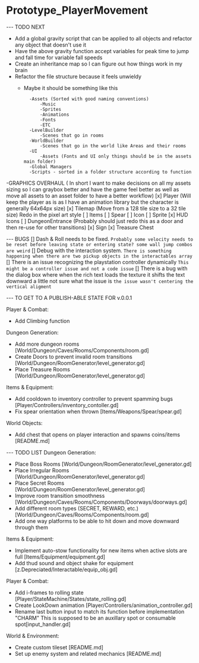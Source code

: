 # Prototype_PlayerMovement

--- TODO NEXT
- Add a global gravity script that can be applied to all objects and refactor any object that doesn't use it
- Have the above gravity function accept variables for peak time to jump and fall time for variable fall speeds
- Create an inheritance map so I can figure out how things work in my brain
- Refactor the file structure because it feels unwieldy
    - Maybe it should be something like this 

            -Assets (Sorted with good naming conventions)
                -Music
                -Sprites
                -Animations
                -Fonts
                -ETC
            -LevelBuilder
                -Scenes that go in rooms
            -WorldBuilder
                -Scenes that go in the world like Areas and their rooms
            -UI 
                -Assets (Fonts and UI only things should be in the assets main folder)
            -Global Managers
            -Scripts - sorted in a folder structure according to function


-GRAPHICS OVERHAUL ( In short I want to make decisions on all my assets sizing so I can graybox better and have the game feel better as well as move all assets to an asset folder to have a better workflow)
    [x] Player (Will keep the player as is as I have an animation library but the character is generally 64x64px size)
    [x] Tilemap (Move from a 128 tile size to a 32 tile size) 
    Redo in the pixel art style 
    [ ] Items
        [ ] Spear
            [ ] Icon
            [ ] Sprite
        [x] HUD Icons
        [ ] DungeonEntrance (Probably should just redo this as a door and then re-use for other transitions)
        [x] Sign
        [x] Treasure Chest



--- BUGS
[] Dash & Roll needs to be fixed. 
    `Probably some velocity needs to be reset before leaving state or entering state? some wall jump combos are weird`
[] Debug with the interaction system.
    `There is something happening when there are two pickup objects in the interactables array`
[] There is an issue recognizing the playstation controller dynamically
    `This might be a controller issue and not a code issue`
[] There is a bug with the dialog box where when the rich text loads the texture it shifts the text downward a little not sure what the issue is
    `the issue wasn't centering the vertical aligment`

--- TO GET TO A PUBLISH-ABLE STATE FOR v.0.0.1

Player & Combat:
- Add Climbing function

Dungeon Generation:
- Add more dungeon rooms [World/Dungeon/Caves/Rooms/Components/room.gd]
- Create Doors to prevent invalid room transitions [World/Dungeon/RoomGenerator/level_generator.gd]
- Place Treasure Rooms [World/Dungeon/RoomGenerator/level_generator.gd]

Items & Equipment:
- Add cooldown to inventory controller to prevent spamming bugs [Player/Controllers/inventory_contoller.gd]
- Fix spear orientation when thrown [Items/Weapons/Spear/spear.gd]

World Objects:
- Add chest that opens on player interaction and spawns coins/items [README.md]

--- TODO LIST
Dungeon Generation:
- Place Boss Rooms [World/Dungeon/RoomGenerator/level_generator.gd]
- Place Irregular Rooms [World/Dungeon/RoomGenerator/level_generator.gd]
- Place Secret Rooms [World/Dungeon/RoomGenerator/level_generator.gd]
- Improve room transition smoothness [World/Dungeon/Caves/Rooms/Components/Doorways/doorways.gd]
- Add different room types (SECRET, REWARD, etc.) [World/Dungeon/Caves/Rooms/Components/room.gd]
- Add one way platforms to be able to hit down and move downward through them

Items & Equipment:
- Implement auto-stow functionality for new items when active slots are full [Items/Equipment/equipment.gd]
- Add thud sound and object shake for equipment [z.Depreciated/Interactable/equip_obj.gd]

Player & Combat:
- Add i-frames to rolling state [Player/StateMachine/States/state_rolling.gd]
- Create LookDown animation [Player/Controllers/animation_controller.gd]
- Rename last button input to match its function before implementation "CHARM" This is supposed to be an auxillary spot or consumable spot[input_handler.gd]

World & Environment:
- Create custom tileset [README.md]
- Set up enemy system and related mechanics [README.md]